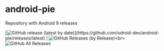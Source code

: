 # android-pie
Repository with Android 9 releases

[![GitHub release (latest by date)](https://img.shields.io/github/v/release/odroid-dev/android-pie?label=Latest%20release:)](https://github.com/odroid-dev/android-pie/releases/latest) | ![GitHub Releases (by Release)](https://img.shields.io/github/downloads/odroid-dev/android-pie/latest/total?label=Downloads:)<br>
![GitHub All Releases](https://img.shields.io/github/downloads/odroid-dev/android-pie/total?label=Total%20downloads:)
